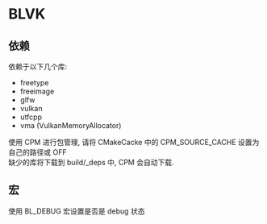 # BLVK

## 依赖

依赖于以下几个库:

- freetype
- freeimage
- glfw
- vulkan
- utfcpp
- vma (VulkanMemoryAllocator)

使用 CPM 进行包管理, 请将 CMakeCacke 中的 CPM_SOURCE_CACHE 设置为自己的路径或 OFF  
缺少的库将下载到 build/_deps 中, CPM 会自动下载.

## 宏

使用 BL_DEBUG 宏设置是否是 debug 状态